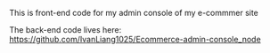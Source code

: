 
This is front-end code for my admin console of my e-commmer site

The back-end code lives here: https://github.com/IvanLiang1025/Ecommerce-admin-console_node
